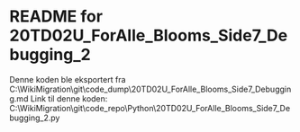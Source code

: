 # README for 20TD02U_ForAlle_Blooms_Side7_Debugging_2
Denne koden ble eksportert fra C:\WikiMigration\git\code_dump\20TD02U_ForAlle_Blooms_Side7_Debugging.md
Link til denne koden: C:\WikiMigration\git\code_repo\Python\20TD02U_ForAlle_Blooms_Side7_Debugging_2.py

